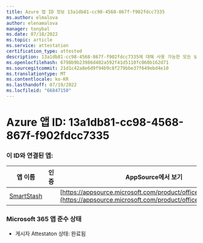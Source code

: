 ```yaml
---
title: Azure 앱 ID 정보 13a1db81-cc98-4568-867f-f902fdcc7335
ms.author: elmalova
author: elenamalova
manager: tonybal
ms.date: 07/18/2022
ms.topic: article
ms.service: attestation
certification_type: attested
description: 13a1db81-cc98-4568-867f-f902fdcc7335에 대해 사용 가능한 모든 보안 및 규정 준수 정보입니다.
ms.openlocfilehash: 6798b9b23986d402a592f41d5110fc060b162d71
ms.sourcegitcommit: 21d1c42a8e6d9f94b9c8f279bbe37f649ebd4e10
ms.translationtype: MT
ms.contentlocale: ko-KR
ms.lasthandoff: 07/19/2022
ms.locfileid: "66847150"
---
```

# <a name="azure-app-id-13a1db81-cc98-4568-867f-f902fdcc7335"></a>Azure 앱 ID: 13a1db81-cc98-4568-867f-f902fdcc7335


### <a name="apps-associated-with-this-id"></a>이 ID와 연결된 앱:
| **앱 이름** | **인증** | **AppSource에서 보기** |
|--------------|---------------|-----------------------|
| [SmartStash](../forward/WA200004223.md) |  | [https://appsource.microsoft.com/product/office/WA200004223](https://appsource.microsoft.com/product/office/WA200004223) |

### <a name="microsoft-365-app-compliance-status"></a>Microsoft 365 앱 준수 상태
- 게시자 Attestaton 상태: 완료됨
